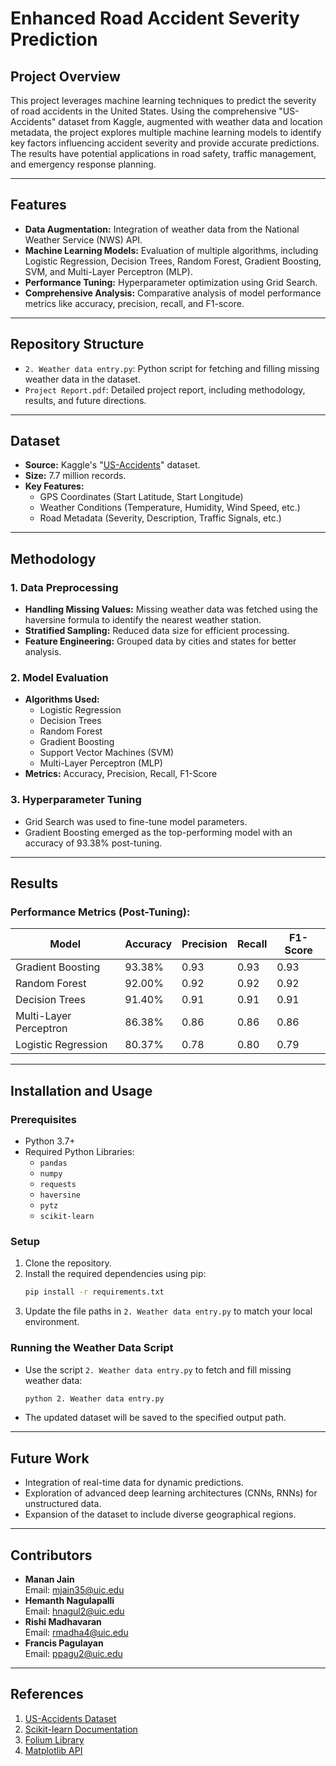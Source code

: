 
# Enhanced Road Accident Severity Prediction

## Project Overview
This project leverages machine learning techniques to predict the severity of road accidents in the United States. Using the comprehensive "US-Accidents" dataset from Kaggle, augmented with weather data and location metadata, the project explores multiple machine learning models to identify key factors influencing accident severity and provide accurate predictions. The results have potential applications in road safety, traffic management, and emergency response planning.

---

## Features
- **Data Augmentation:** Integration of weather data from the National Weather Service (NWS) API.
- **Machine Learning Models:** Evaluation of multiple algorithms, including Logistic Regression, Decision Trees, Random Forest, Gradient Boosting, SVM, and Multi-Layer Perceptron (MLP).
- **Performance Tuning:** Hyperparameter optimization using Grid Search.
- **Comprehensive Analysis:** Comparative analysis of model performance metrics like accuracy, precision, recall, and F1-score.

---

## Repository Structure
- `2. Weather data entry.py`: Python script for fetching and filling missing weather data in the dataset.
- `Project Report.pdf`: Detailed project report, including methodology, results, and future directions.

---

## Dataset
- **Source:** Kaggle's "[US-Accidents](https://www.kaggle.com/datasets/sobhanmoosavi/us-accidents)" dataset.
- **Size:** 7.7 million records.
- **Key Features:**
  - GPS Coordinates (Start Latitude, Start Longitude)
  - Weather Conditions (Temperature, Humidity, Wind Speed, etc.)
  - Road Metadata (Severity, Description, Traffic Signals, etc.)

---

## Methodology
### 1. Data Preprocessing
- **Handling Missing Values:** Missing weather data was fetched using the haversine formula to identify the nearest weather station.
- **Stratified Sampling:** Reduced data size for efficient processing.
- **Feature Engineering:** Grouped data by cities and states for better analysis.

### 2. Model Evaluation
- **Algorithms Used:**
  - Logistic Regression
  - Decision Trees
  - Random Forest
  - Gradient Boosting
  - Support Vector Machines (SVM)
  - Multi-Layer Perceptron (MLP)
- **Metrics:** Accuracy, Precision, Recall, F1-Score

### 3. Hyperparameter Tuning
- Grid Search was used to fine-tune model parameters.
- Gradient Boosting emerged as the top-performing model with an accuracy of 93.38% post-tuning.

---

## Results
### Performance Metrics (Post-Tuning):
| Model              | Accuracy | Precision | Recall | F1-Score |
|--------------------|----------|-----------|--------|----------|
| Gradient Boosting  | 93.38%   | 0.93      | 0.93   | 0.93     |
| Random Forest      | 92.00%   | 0.92      | 0.92   | 0.92     |
| Decision Trees     | 91.40%   | 0.91      | 0.91   | 0.91     |
| Multi-Layer Perceptron | 86.38% | 0.86    | 0.86   | 0.86     |
| Logistic Regression | 80.37%  | 0.78      | 0.80   | 0.79     |

---

## Installation and Usage
### Prerequisites
- Python 3.7+
- Required Python Libraries:
  - `pandas`
  - `numpy`
  - `requests`
  - `haversine`
  - `pytz`
  - `scikit-learn`

### Setup
1. Clone the repository.
2. Install the required dependencies using pip:
   ```bash
   pip install -r requirements.txt
   ```
3. Update the file paths in `2. Weather data entry.py` to match your local environment.

### Running the Weather Data Script
- Use the script `2. Weather data entry.py` to fetch and fill missing weather data:
  ```bash
  python 2. Weather data entry.py
  ```
- The updated dataset will be saved to the specified output path.

---

## Future Work
- Integration of real-time data for dynamic predictions.
- Exploration of advanced deep learning architectures (CNNs, RNNs) for unstructured data.
- Expansion of the dataset to include diverse geographical regions.

---

## Contributors
- **Manan Jain**  
  Email: mjain35@uic.edu
- **Hemanth Nagulapalli**  
  Email: hnagul2@uic.edu
- **Rishi Madhavaran**  
  Email: rmadha4@uic.edu
- **Francis Pagulayan**  
  Email: ppagu2@uic.edu

---

## References
1. [US-Accidents Dataset](https://www.kaggle.com/datasets/sobhanmoosavi/us-accidents)
2. [Scikit-learn Documentation](https://scikit-learn.org/stable/)
3. [Folium Library](https://pypi.org/project/folium/)
4. [Matplotlib API](https://matplotlib.org/stable/api/index)
